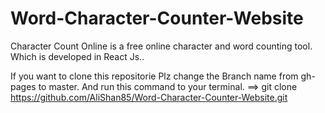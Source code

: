 # Word-Character-Counter-Website
Character Count Online is a free online character and word counting tool. Which is developed in React Js..


If you want to clone this repositorie Plz change the  Branch name from gh-pages to master. 
And run this command to your terminal.
==> git clone https://github.com/AliShan85/Word-Character-Counter-Website.git
